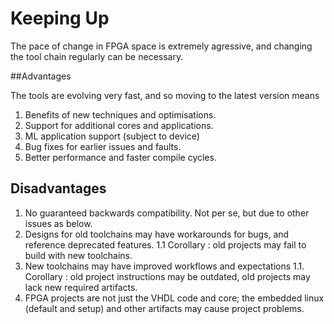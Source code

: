 # Keeping Up

The pace of change in FPGA space is extremely agressive, and changing the tool chain regularly can be necessary.

##Advantages

The tools are evolving very fast, and so moving to the latest version means

1. Benefits of new techniques and optimisations.
1. Support for additional cores and applications.
1. ML application support (subject to device)
1. Bug fixes for earlier issues and faults.
1. Better performance and faster compile cycles.

## Disadvantages

1. No guaranteed backwards compatibility.  Not per se, but due to other issues as below.
1. Designs for old toolchains may have workarounds for bugs, and reference deprecated features.
1.1 Corollary : old projects may fail to build with new toolchains.
1. New toolchains may have improved workflows and expectations
1.1. Corollary : old project instructions may be outdated, old projects may lack new required artifacts.
1. FPGA projects are not just the VHDL code and core; the embedded linux (default and setup) and other artifacts may cause project problems.
